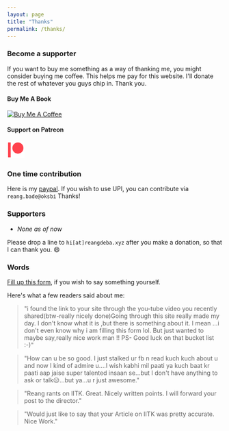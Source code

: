 ```yaml
---
layout: page
title: "Thanks"
permalink: /thanks/
---
```

### Become a supporter

If you want to buy me something as a way of thanking me, you might consider buying me coffee. This helps me pay for this website. I'll donate the rest of whatever you guys chip in. Thank you.

<div class="row">
    <div class="col-sm-6">
        <h4>Buy Me A Book</h4>
        <a href="https://www.buymeacoffee.com/reangdeba" target="_blank"><img src="https://www.buymeacoffee.com/assets/img/custom_images/orange_img.png" alt="Buy Me A Coffee" style="height: 41px !important; width: 174px !important; "></a>
    </div>
    <div class="col-sm-6">
        <h4>Support on Patreon</h4>
        <a href="https://www.patreon.com/bePatron?u=22573741" target="_blank"><img src="/assets/images/patreon_logo.png" alt="Patreon" style="width: 40px !important; "></a>
    </div>
</div>

### One time contribution

Here is my [paypal](https://paypal.me/reangdeba?locale.x=en_GB). If you wish to use UPI, you can contribute via `reang.bade@oksbi` Thanks!


### Supporters

* *None as of now*

Please drop a line to `hi[at]reangdeba.xyz` after you make a donation, so that I can thank you. :smile:

### Words
[Fill up this form](https://forms.gle/k95pq3vrWCSjwEtJA), if you wish to say something yourself.

Here's what a few readers said about me:

> "i found the link to your site through the you-tube video you recently shared(btw-really nicely done)Going through this site really made my day.
I don't know what it is ,but there is something about it.
I mean ...i don't even know why i am filling this form lol.
But just wanted to maybe say,really nice work man !!
PS- Good luck on that bucket list :-)"

> "How can u be so good. I just stalked  ur fb n read kuch kuch about u  and now I  kind of admire u....I wish kabhi mil paati ya kuch baat kr paati aap jaise super talented  insaan se...but I don't have anything to ask or talk😥...but ya...u r just awesome."

> "Reang rants on IITK. Great. Nicely written points. I will forward your post to the director."

> "Would just like to say that your Article on IITK was pretty accurate. Nice Work."